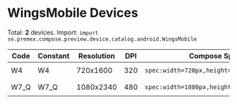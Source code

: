 # WingsMobile Devices

Total: **2** devices. Import: `import se.premex.compose.preview.device.catalog.android.WingsMobile`

| Code | Constant | Resolution | DPI | Compose Spec | Preview Usage |
|------|----------|------------|-----|-------------|---------------|
| W4 | W4 | 720x1600 | 320 | `spec:width=720px,height=1600px,dpi=320` | `@Preview(device = WingsMobile.W4)` |
| W7_Q | W7_Q | 1080x2340 | 480 | `spec:width=1080px,height=2340px,dpi=480` | `@Preview(device = WingsMobile.W7_Q)` |

<!-- Generated automatically. Do not edit manually. -->
